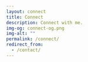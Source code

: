 ```yaml
---
layout: connect
title: Connect
description: Connect with me.
img-og: connect-og.png
img-alt: ""
permalink: /connect/
redirect_from:
  - /contact/
---
```

